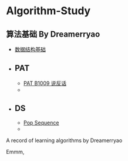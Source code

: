 # Algorithm-Study

## 算法基础  By Dreamerryao

- <a href="/Chapter 1.md">数据结构基础</a>

- <h2>PAT</h2>

  - <a href="/PAT B1009.md">PAT B1009 说反话</a>
  - 

- <h2>DS</h2>

  - <a href="Pop Sequence.md">Pop Sequence</a>
  - 



A record of learning algorithms by Dreamerryao

Emmm,